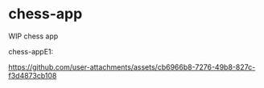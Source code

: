 # chess-app
WIP chess app

chess-appE1:

https://github.com/user-attachments/assets/cb6966b8-7276-49b8-827c-f3d4873cb108

